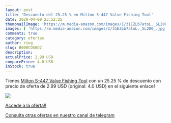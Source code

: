 ```yaml
---
layout: post
title: 'Descuento del 25.25 % en Milton S-447 Valve Fishing Tool'
date: 2020-04-09 23:52:25
thumbnailImage: 'https://m.media-amazon.com/images/I/31EZLb7atoL._SL200_.jpg'
images: [ 'https://m.media-amazon.com/images/I/31EZLb7atoL._SL200_.jpg' ]
comments: true
category: ofertas
author: ring
slug: B000COS0O2
description:
actualPrice: 2.99 USD
comparePrice: 4.0 USD
inStock: true
---
```


Tienes [Milton S-447 Valve Fishing Tool](https://www.amazon.com/dp/B000COS0O2/?tag=redken08-20) con un 25.25 % de descuento con precio de oferta de 2.99 USD (original: 4.0 USD) en el siguiente enlace!

[![](https://m.media-amazon.com/images/I/31EZLb7atoL._SL200_.jpg)](https://www.amazon.com/dp/B000COS0O2/?tag=redken08-20)

[Accede a la oferta!!](https://www.amazon.com/dp/B000COS0O2/?tag=redken08-20)

[Consulta otras ofertas en nuestro canal de telegram](https://t.me/s/ofertas25)
